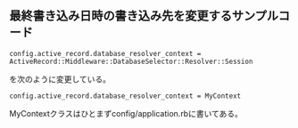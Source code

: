 ## 最終書き込み日時の書き込み先を変更するサンプルコード

`config.active_record.database_resolver_context = ActiveRecord::Middleware::DatabaseSelector::Resolver::Session`

を次のように変更している。

`config.active_record.database_resolver_context = MyContext`

MyContextクラスはひとまずconfig/application.rbに書いてある。
